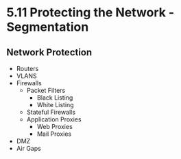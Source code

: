 # 5.11 Protecting the Network - Segmentation

## Network Protection
- Routers
- VLANS
- Firewalls
	- Packet Filters
		- Black Listing
		- White Listing
	- Stateful Firewalls
	- Application Proxies
		- Web Proxies
		- Mail Proxies
- DMZ
- Air Gaps

 

